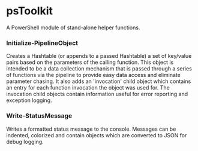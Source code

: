# psToolkit
A PowerShell module of stand-alone helper functions.

### Initialize-PipelineObject 
Creates a Hashtable (or appends to a passed Hashtable) a set of key/value pairs based on the parameters
of the calling function. This object is intended to be a data collection mechanism that is passed through 
a series of functions via the pipeline to provide easy data access and eliminate parameter chasing. It also 
adds an 'invocation' child object which contains an entry for each function invocation the object was used for.
The invocation child objects contain information useful for error reporting and exception logging.

### Write-StatusMessage
Writes a formatted status message to the console. Messages can be indented, colorized and contain objects
which are converted to JSON for debug logging.
